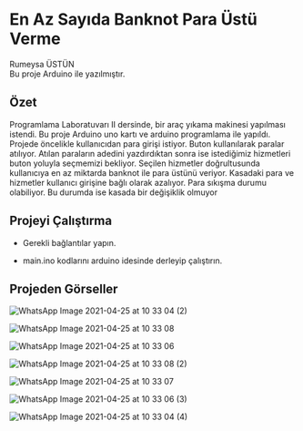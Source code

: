 # En Az Sayıda Banknot Para Üstü Verme 

Rumeysa ÜSTÜN <br>
Bu proje Arduino ile yazılmıştır.<br>

Özet
-------------
Programlama Laboratuvarı II dersinde, bir araç yıkama makinesi yapılması istendi. Bu proje Arduino uno kartı ve arduino programlama ile yapıldı. Projede öncelikle kullanıcıdan para girişi istiyor. Buton kullanılarak paralar atılıyor. Atılan
paraların adedini yazdırdıktan sonra ise istediğimiz
hizmetleri buton yoluyla seçmemizi bekliyor.
Seçilen hizmetler doğrultusunda kullanıcıya en az
miktarda banknot ile para üstünü veriyor. Kasadaki
para ve hizmetler kullanıcı girişine bağlı olarak
azalıyor. Para sıkışma durumu olabiliyor. Bu
durumda ise kasada bir değişiklik olmuyor


Projeyi Çalıştırma
------------------
* Gerekli bağlantılar yapın.<br>

* main.ino kodlarını arduino idesinde derleyip çalıştırın.<br>


Projeden Görseller
------------

![WhatsApp Image 2021-04-25 at 10 33 04 (2)](https://user-images.githubusercontent.com/59111328/120519067-e6f47780-c3da-11eb-82f4-5be650affcd8.jpeg)

![WhatsApp Image 2021-04-25 at 10 33 08](https://user-images.githubusercontent.com/59111328/120520452-7b130e80-c3dc-11eb-872d-dad1a4bccd4d.jpeg)

![WhatsApp Image 2021-04-25 at 10 33 06](https://user-images.githubusercontent.com/59111328/120520614-abf34380-c3dc-11eb-8cb6-2654af248cf1.jpeg)

![WhatsApp Image 2021-04-25 at 10 33 08 (2)](https://user-images.githubusercontent.com/59111328/120520700-c7f6e500-c3dc-11eb-93cf-8807e9026d1d.jpeg)

![WhatsApp Image 2021-04-25 at 10 33 07](https://user-images.githubusercontent.com/59111328/120520753-d7762e00-c3dc-11eb-8474-2bcac39d4038.jpeg)

![WhatsApp Image 2021-04-25 at 10 33 06 (3)](https://user-images.githubusercontent.com/59111328/120520797-e4931d00-c3dc-11eb-8bf2-9a40b11229bd.jpeg)

![WhatsApp Image 2021-04-25 at 10 33 04 (4)](https://user-images.githubusercontent.com/59111328/120520841-f4126600-c3dc-11eb-9c6e-2d875d800e7e.jpeg)



